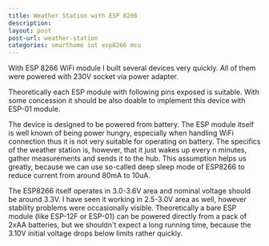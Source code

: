 ```yaml
---
title: Weather Station with ESP 8266
description: 
layout: post
post-url: weather-station
categories: smarthome iot esp8266 mcu
---
```

With ESP 8266 WiFi module I built several devices very quickly. All of them were powered with 230V socket via power adapter.

Theoretically each ESP module with following pins exposed is suitable. With some concession it should be also doable to implement this device with ESP-01 module.

The device is designed to be powered from battery. The ESP module itself is well known of being power hungry, especially when handling WiFi connection thus it is not very suitable for operating on battery. The specifics of the weather station is, however, that it just wakes up every n minutes, gather measurements and sends it to the hub. This assumption helps us greatly, because we can use so-called deep sleep mode of ESP8266 to reduce current from around 80mA to 10uA.

The ESP8266 itself operates in 3.0-3.6V area and nominal voltage should be around 3.3V. I have seen it working in 2.5-3.0V area as well, however stability problems were occasionally visible. Theoretically a bare ESP module (like ESP-12F or ESP-01) can be powered directly from a pack of 2xAA batteries, but we shouldn't expect a long running time, because the 3.10V initial voltage drops below limits rather quickly.

